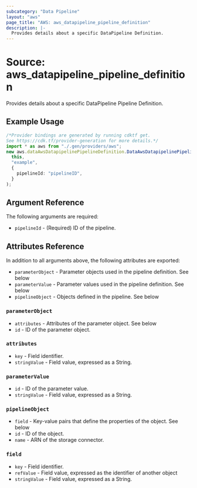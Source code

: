 ```yaml
---
subcategory: "Data Pipeline"
layout: "aws"
page_title: "AWS: aws_datapipeline_pipeline_definition"
description: |-
  Provides details about a specific DataPipeline Definition.
---
```


# Source: aws\_datapipeline\_pipeline\_definition

Provides details about a specific DataPipeline Pipeline Definition.

## Example Usage

```typescript
/*Provider bindings are generated by running cdktf get.
See https://cdk.tf/provider-generation for more details.*/
import * as aws from "./.gen/providers/aws";
new aws.dataAwsDatapipelinePipelineDefinition.DataAwsDatapipelinePipelineDefinition(
  this,
  "example",
  {
    pipelineId: "pipelineID",
  }
);

```

## Argument Reference

The following arguments are required:

* `pipelineId` - (Required) ID of the pipeline.

## Attributes Reference

In addition to all arguments above, the following attributes are exported:

* `parameterObject` - Parameter objects used in the pipeline definition. See below
* `parameterValue` - Parameter values used in the pipeline definition. See below
* `pipelineObject` - Objects defined in the pipeline. See below

### `parameterObject`

* `attributes` - Attributes of the parameter object. See below
* `id` - ID of the parameter object.

### `attributes`

* `key` - Field identifier.
* `stringValue` - Field value, expressed as a String.

### `parameterValue`

* `id` - ID of the parameter value.
* `stringValue` - Field value, expressed as a String.

### `pipelineObject`

* `field` - Key-value pairs that define the properties of the object. See below
* `id` - ID of the object.
* `name` - ARN of the storage connector.

### `field`

* `key` - Field identifier.
* `refValue` - Field value, expressed as the identifier of another object
* `stringValue` - Field value, expressed as a String.
